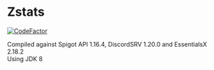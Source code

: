 # Zstats
[![CodeFactor](https://www.codefactor.io/repository/github/zerrium/mc_statbot/badge?s=c822df4553166d7568c4ca0fbde0ad0924a01a13)](https://www.codefactor.io/repository/github/zerrium/mc_statbot)

Compiled against Spigot API 1.16.4, DiscordSRV 1.20.0 and EssentialsX 2.18.2<br>
Using JDK 8
